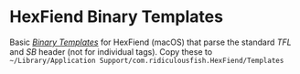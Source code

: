 # HexFiend Binary Templates

Basic *[Binary Templates](https://github.com/HexFiend/HexFiend/blob/master/templates/Tutorial.md)* for HexFiend (macOS) that parse the standard *TFL* and *SB* header (not for individual tags). Copy these to `~/Library/Application Support/com.ridiculousfish.HexFiend/Templates`
